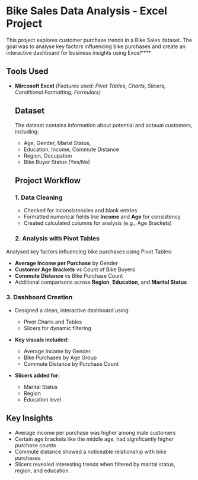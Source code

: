 # Bike Sales Data Analysis - Excel Project

This project explores customer purchase trends in a Bike Sales dataset. The goal was to analyse key factors influencing bike purchases and create an interactive dashboard for business insights using Excel****

## Tools Used 
- **Mircosoft Excel** 
  *(Features used: Pivot Tables, Charts, Slicers, Conditional Formatting, Formulars)*

  ## Dataset 
  The dataset contains information about potential and actaual customers, including:
  - Age, Gender, Marial Status,
  - Education, Income, Commute Distance
  - Region, Occupation
  - Bike Buyer Status (Yes/No)

  ## Project Workflow

  ### 1. Data Cleaning
  - Checked for Inconsistencies and blank entries
  - Formatted numerical fields like **Income** and **Age** for consistency
  - Created calculated columns for analysis (e.g., Age Brackets)

  ### 2. Analysis with Pivot Tables
 Analysed key factors influencing  bike purchases using Pivot Tables:
 - **Average Income per Purchase** by Gender
 - **Customer Age Brackets**  vs Count of Bike Buyers
 - **Commute Distance** vs  Bike Purchase Count
 - Additional comparisons across **Region**, **Education**,  and **Marital Status**

 ### 3. Dashboard Creation
 - Designed a clean, interactive dashboard using:
   - Pivot Charts and Tables
   - Slicers for dynamic filtering

- **Key visuals included:**
  - Average Income by Gender
  - Bike Purchases by Age Group
  - Commute Distance by Purchase Count

- **Slicers added for:**
  - Marital Status
  - Region
  - Education level

## Key Insights
- Average income per purchase was higher among male customers
- Certain age brackets like the middle age, had significantly  higher purchase counts
- Commute distance showed a noticeable relationship with bike purchases
- Slicers revealed interesting trends when filtered by marital status, region, and  education.
